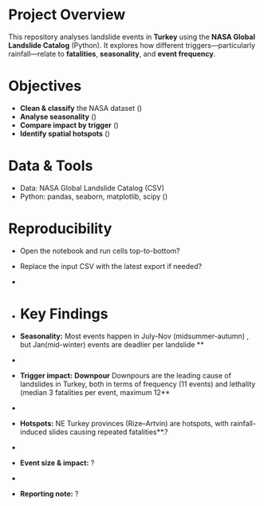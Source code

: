 # Project Overview
This repository analyses landslide events in **Turkey** using the **NASA Global Landslide Catalog** (Python). It explores how different triggers—particularly rainfall—relate to **fatalities**, **seasonality**, and **event frequency**.

# Objectives
- **Clean & classify** the NASA dataset ()
- **Analyse seasonality** ()
- **Compare impact by trigger** ()
- **Identify spatial hotspots** ()

# Data & Tools
- Data: NASA Global Landslide Catalog (CSV)
- Python: pandas, seaborn, matplotlib, scipy ()

# Reproducibility
- Open the notebook and run cells top-to-bottom?
- Replace the input CSV with the latest export if needed?
- 

- # Key Findings 
- **Seasonality:** Most events happen in July-Nov (midsummer-autumn) , but Jan(mid-winter) events are deadlier per landslide **
- 
- **Trigger impact:** **Downpour** Downpours are the leading cause of landslides in Turkey, both in terms of frequency (11 events) and lethality (median 3 fatalities per event, maximum 12**
- 
- **Hotspots:** NE Turkey provinces (Rize–Artvin) are hotspots, with rainfall-induced slides causing repeated fatalities**.?
- 
- **Event size & impact:** ?
- 
- **Reporting note:** ?

